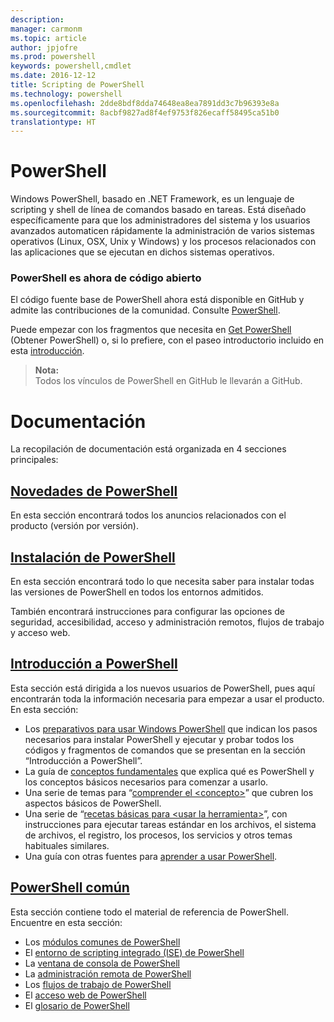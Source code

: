```yaml
---
description: 
manager: carmonm
ms.topic: article
author: jpjofre
ms.prod: powershell
keywords: powershell,cmdlet
ms.date: 2016-12-12
title: Scripting de PowerShell
ms.technology: powershell
ms.openlocfilehash: 2dde8bdf8dda74648ea8ea7891dd3c7b96393e8a
ms.sourcegitcommit: 8acbf9827ad8f4ef9753f826ecaff58495ca51b0
translationtype: HT
---
```

#  <a name="powershell"></a>PowerShell

Windows PowerShell, basado en .NET Framework, es un lenguaje de scripting y shell de línea de comandos basado en tareas. Está diseñado específicamente para que los administradores del sistema y los usuarios avanzados automaticen rápidamente la administración de varios sistemas operativos (Linux, OSX, Unix y Windows) y los procesos relacionados con las aplicaciones que se ejecutan en dichos sistemas operativos.

###  <a name="powershell-is-now-open-source"></a>PowerShell es ahora de código abierto

El código fuente base de PowerShell ahora está disponible en GitHub y admite las contribuciones de la comunidad. Consulte [PowerShell](https://github.com/powershell/powershell).

Puede empezar con los fragmentos que necesita en [Get PowerShell](https://github.com/PowerShell/PowerShell#get-powershell) (Obtener PowerShell)
o, si lo prefiere, con el paseo introductorio incluido en esta [introducción](https://github.com/PowerShell/PowerShell/blob/master/docs/learning-powershell).

>  **Nota:**  
>  Todos los vínculos de PowerShell en GitHub le llevarán a GitHub.

#  <a name="documentation"></a>Documentación

La recopilación de documentación está organizada en 4 secciones principales:

##  <a name="whats-new-with-powershellwhats-newwhat-s-new-with-powershellmd"></a>[Novedades de PowerShell](whats-new/What-s-New-With-PowerShell.md)
En esta sección encontrará todos los anuncios relacionados con el producto (versión por versión).

##  <a name="powershell-setupsetupsetup-referencemd"></a>[Instalación de PowerShell](setup/setup-reference.md)
En esta sección encontrará todo lo que necesita saber para instalar todas las versiones de PowerShell en todos los entornos admitidos.  

También encontrará instrucciones para configurar las opciones de seguridad, accesibilidad, acceso y administración remotos, flujos de trabajo y acceso web.

##  <a name="getting-started-with-powershellgetting-startedgetting-started-with-windows-powershellmd"></a>[Introducción a PowerShell](getting-started/Getting-Started-with-Windows-PowerShell.md)
Esta sección está dirigida a los nuevos usuarios de PowerShell, pues aquí encontrarán toda la información necesaria para empezar a usar el producto.  
En esta sección:
-   Los [preparativos para usar Windows PowerShell](getting-started/Getting-Ready-to-Use-Windows-PowerShell.md) que indican los pasos necesarios para instalar PowerShell y ejecutar y probar todos los códigos y fragmentos de comandos que se presentan en la sección “Introducción a PowerShell”.
-  La guía de [conceptos fundamentales](getting-started/fundamental-concepts.md) que explica qué es PowerShell y los conceptos básicos necesarios para comenzar a usarlo.
-  Una serie de temas para “[comprender el &lt;concepto&gt;](getting-started/understanding-concepts-reference.md)” que cubren los aspectos básicos de PowerShell.
-  Una serie de “[recetas básicas para &lt;usar la herramienta&gt;](getting-started/cookbooks/basic-cookbooks-reference.md)”, con instrucciones para ejecutar tareas estándar en los archivos, el sistema de archivos, el registro, los procesos, los servicios y otros temas habituales similares.
-  Una guía con otras fuentes para [aprender a usar PowerShell](getting-started/more-powershell-learning.md).

##  <a name="common-powershellcore-powershellcore-powershellmd"></a>[PowerShell común](core-powershell/core-powershell.md)
Esta sección contiene todo el material de referencia de PowerShell.  
Encuentre en esta sección:
-  Los [módulos comunes de PowerShell](core-powershell/core-modules.md)
-  El [entorno de scripting integrado \(ISE\) de PowerShell](core-powershell/ise-guide.md)
-  La [ventana de consola de PowerShell](core-powershell/console-guide.md)
-  La [administración remota de PowerShell](core-powershell/Running-Remote-Commands.md)
-  Los [flujos de trabajo de PowerShell](core-powershell/workflows-guide.md)
-  El [acceso web de PowerShell](core-powershell/web-access.md)
-  El [glosario de PowerShell](Windows-PowerShell-Glossary.md)

